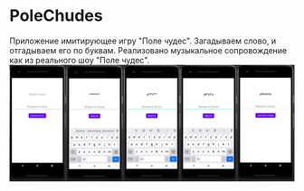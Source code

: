 # PoleChudes
Приложение имитирующее игру "Поле чудес". Загадываем слово, и отгадываем его по буквам. Реализовано музыкальное сопровождение как из реального шоу "Поле чудес".
<br/>
![Image alt](https://github.com/SokolovAndr/PoleChudes/blob/master/ScreenshotPolechudes.png)
